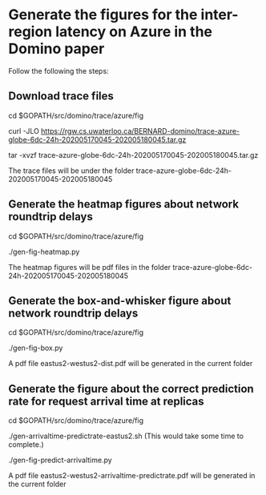 # Generate the figures for the inter-region latency on Azure in the Domino paper

Follow the following the steps:

## Download trace files

cd $GOPATH/src/domino/trace/azure/fig

curl -JLO https://rgw.cs.uwaterloo.ca/BERNARD-domino/trace-azure-globe-6dc-24h-202005170045-202005180045.tar.gz

tar -xvzf trace-azure-globe-6dc-24h-202005170045-202005180045.tar.gz

The trace files will be under the folder trace-azure-globe-6dc-24h-202005170045-202005180045

## Generate the heatmap figures about network roundtrip delays

cd $GOPATH/src/domino/trace/azure/fig

./gen-fig-heatmap.py

The heatmap figures will be pdf files in the folder trace-azure-globe-6dc-24h-202005170045-202005180045

## Generate the box-and-whisker figure about network roundtrip delays

cd $GOPATH/src/domino/trace/azure/fig

./gen-fig-box.py

A pdf file eastus2-westus2-dist.pdf will be generated in the current folder

## Generate the figure about the correct prediction rate for request arrival time at replicas

cd $GOPATH/src/domino/trace/azure/fig

./gen-arrivaltime-predictrate-eastus2.sh
(This would take some time to complete.)

./gen-fig-predict-arrivaltime.py

A pdf file eastus2-westus2-arrivaltime-predictrate.pdf will be generated in the current folder
